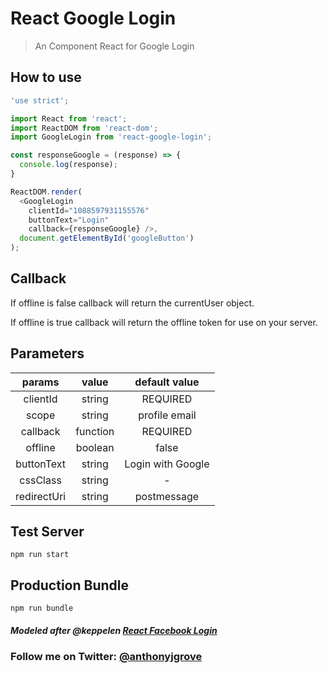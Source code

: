 # React Google Login

> An Component React for Google Login

## How to use

```js
'use strict';

import React from 'react';
import ReactDOM from 'react-dom';
import GoogleLogin from 'react-google-login';

const responseGoogle = (response) => {
  console.log(response);
}

ReactDOM.render(
  <GoogleLogin
    clientId="1088597931155576"
    buttonText="Login"
    callback={responseGoogle} />,
  document.getElementById('googleButton')
);
```
## Callback

If offline is false callback will return the currentUser object.

If offline is true callback will return the offline token for use on your server. 



## Parameters

|    params    |   value  |             default value            |
|:------------:|:--------:|:------------------------------------:|
|    clientId  |  string  |               REQUIRED               |
|     scope    |  string  |             profile email            |
|   callback   | function |               REQUIRED               |
|    offline   |  boolean |                 false                |
|   buttonText |  string  |             Login with Google        |
|   cssClass   |  string  |                   -                  |
| redirectUri  |  string  |              postmessage             |

## Test Server

```
npm run start

```
## Production Bundle

```
npm run bundle
```
##### Modeled after @keppelen [React Facebook Login](https://github.com/keppelen/react-facebook-login) 

### Follow me on Twitter: [@anthonyjgrove](https://twitter.com/anthonyjgrove)
